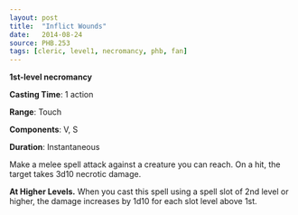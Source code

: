 ```yaml
---
layout: post
title:  "Inflict Wounds"
date:   2014-08-24
source: PHB.253
tags: [cleric, level1, necromancy, phb, fan]
---
```


**1st-level necromancy**

**Casting Time**: 1 action

**Range**: Touch

**Components**: V, S

**Duration**: Instantaneous

Make a melee spell attack against a creature you can reach. On a hit, the target takes 3d10 necrotic damage.

**At Higher Levels.** When you cast this spell using a spell slot of 2nd level or higher, the damage increases by 1d10 for each slot level above 1st.
